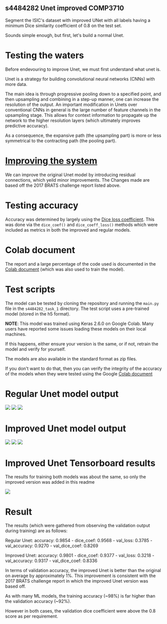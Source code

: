 ## s4484282 Unet improved COMP3710

Segment the ISIC's dataset with improved UNet with all labels having a minimum
Dice similarity coefficient of 0.8 on the test set.

Sounds simple enough, but first, let's build a normal Unet.

# Testing the waters

Before endevouring to improve Unet, we must first understand what unet is.

Unet is a strategy for building convolutional neural networks (CNNs) with more data.

The main idea is through progressive pooling down to a specified point, and then upsampling and combining in a step-up manner, one can increase the resolution of the output.
An important modification in Unets over conventional CNNs in general is the large number of feature channels in the upsampling stage.
This allows for context information to propagate up the network to the higher resolution layers (which ultimately improves predictive accuracy).

As a consequence, the expansive path (the upsampling part) is more or less symmetrical to the contracting path (the pooling part).

# [Improving the system](https://arxiv.org/pdf/1802.10508v1.pdf)

We can improve the original Unet model by introducing residual connections, which yeild minor improvements.
The Changes made are based off the 2017 BRATS challenge report listed above.

# Testing accuracy
Accuracy was determined by largely using the [Dice loss coefficient](https://en.wikipedia.org/wiki/S%C3%B8rensen%E2%80%93Dice_coefficient). This was done via the `dice_coef()` and `dice_coeff_loss()` methods which were included as metrics in both the improved and regular models. 

# Colab document

The report and a large percentage of the code used is documented in the [Colab document](https://colab.research.google.com/drive/1YwaXD-fa3LNqCvG4Pb1gB-krDDrrUhF-?usp=sharing) (which was also used to train the model).

# Test scripts

The model can be tested by cloning the repository and running the `main.py` file in the `s4484282_task_1` directory. The test script uses a pre-trained model (stored in the h5 format).

**NOTE**:
This model was trained using Keras 2.6.0 on Google Colab. Many users have reported some issues loading these models on their local machines.

If this happens, either ensure your version is the same, or if not, retrain the model and verify for yourself.

The models are also available in the standard format as zip files.

If you don't want to do that, then you can verify the integrity of the accuracy of the models when they were tested using the Google [Colab document](https://colab.research.google.com/drive/1YwaXD-fa3LNqCvG4Pb1gB-krDDrrUhF-?usp=sharing) 

# Regular Unet model output

![](https://github.com/Despicable-bee/PatternFlow/blob/s4484282_task_1_unet_improved/recognition/MySolution/s4484282_task_1/example_output/regular_out_1.PNG)
![](https://github.com/Despicable-bee/PatternFlow/blob/s4484282_task_1_unet_improved/recognition/MySolution/s4484282_task_1/example_output/regular_out_2.PNG)
![](https://github.com/Despicable-bee/PatternFlow/blob/s4484282_task_1_unet_improved/recognition/MySolution/s4484282_task_1/example_output/regular_out_3.PNG)

# Improved Unet model output
![](https://github.com/Despicable-bee/PatternFlow/blob/s4484282_task_1_unet_improved/recognition/MySolution/s4484282_task_1/example_output/Improved_out_1.PNG)
![](https://github.com/Despicable-bee/PatternFlow/blob/s4484282_task_1_unet_improved/recognition/MySolution/s4484282_task_1/example_output/Improved_out_2.PNG)
![](https://github.com/Despicable-bee/PatternFlow/blob/s4484282_task_1_unet_improved/recognition/MySolution/s4484282_task_1/example_output/Improved_out_3.PNG)

# Improved Unet Tensorboard results
The results for training both models was about the same, so only the improved version was added in this readme

![](https://github.com/Despicable-bee/PatternFlow/blob/s4484282_task_1_unet_improved/recognition/MySolution/s4484282_task_1/example_output/improved_tensorboard_out.PNG)

# Result

The results (which were gathered from observing the validation output during training) are as follows:

Regular Unet:
accuracy: 0.9854 - dice_coef: 0.9568 - val_loss: 0.3785 - val_accuracy: 0.9270 - val_dice_coef: 0.8269

Improved Unet:
accuracy: 0.9801 - dice_coef: 0.9377 - val_loss: 0.3218 - val_accuracy: 0.9317 - val_dice_coef: 0.8336

In terms of validation accuracy, the improved Unet is better than the original on average by approximately 1%.
This improvement is consistent with the 2017 BRATS challenge report in which the improved Unet version was based off.

As with many ML models, the training accuracy (~98%) is far higher than the validation accuracy (~92%).

However in both cases, the validation dice coefficient were above the 0.8 score as per requirement.
